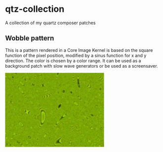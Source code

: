 qtz-collection
==============

A collection of my quartz composer patches

## Wobble pattern

This is a pattern rendered in a Core Image Kernel is based on the square function of the pixel position, modified by a sinus function for x and y direction. The color is chosen by a color range. It can be used as a background patch with slow wave generators or be used as a screensaver.


![Preview](preview/pattern_wobble.gif)


